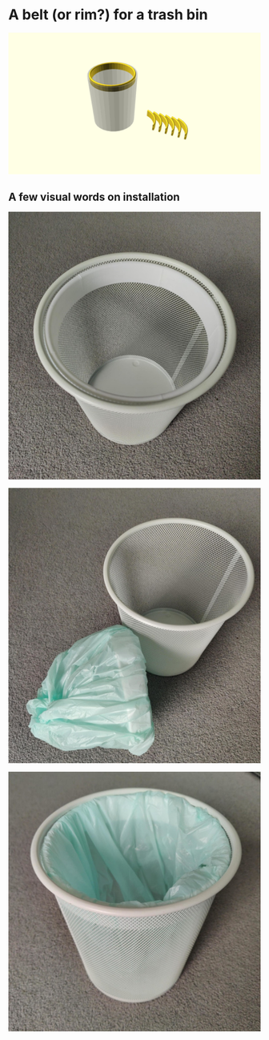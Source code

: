 # A belt (or rim?) for a trash bin

![Generated display preview](render/display.png "Generated display preview")

## A few visual words on installation

![No bag but rim installed](rim_installed_no_bag.jpg "No bag but rim installed")

![Bag installed upside down](rim_bag_installation.jpg "Bag installed upside down")

![Rim and bag installed and bag pushed through](rim_and_bag_in_bin.jpg "Rim and bag installed and bag pushed through")
